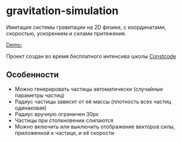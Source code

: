 # gravitation-simulation
Имитация системы гравитации на 2D физике, с координатами, скоростью, ускорением и силами притяжения.

[Demo:](https://serrjik.github.io/gravitation-simulation/)

Проект создан во время бесплатного интенсива школы [Constcode](https://constcode.ru/)

## Особенности

* Можно генерировать частицы автоматически (случайные параметры частиц)
* Радиус частицы зависит от её массы (плотность всех частиц одинаковая)
* Радиус вручную ограничен 30px
* Частицы при столкновении слипаются
* Можно включить или выключить отображение векторов силы, приложенной к частице, и её скорости
